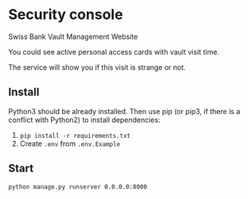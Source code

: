 # Security console
Swiss Bank Vault Management Website

You could see active personal access cards with vault visit time.

The service will show you if this visit is strange or not.

## Install
Python3 should be already installed. Then use pip (or pip3, if there is a conflict with Python2) to install dependencies:
1. ```pip install -r requirements.txt```
1. Create `.env` from `.env.Example`

## Start
```python manage.py runserver 0.0.0.0:8000```